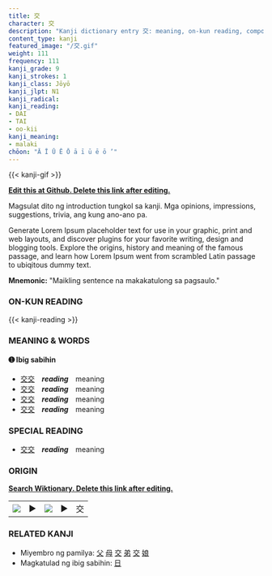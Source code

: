 ```yaml
---
title: 交
character: 交
description: "Kanji dictionary entry 交: meaning, on-kun reading, compounds, origin, related kanji"
content_type: kanji
featured_image: "/交.gif"
weight: 111
frequency: 111
kanji_grade: 9
kanji_strokes: 1
kanji_class: Jōyō
kanji_jlpt: N1
kanji_radical: 
kanji_reading: 
- DAI
- TAI
- oo-kii
kanji_meaning:
- malaki
chōon: "Ā Ī Ū Ē Ō ā ī ū ē ō ’"
---
```

[//]: # (Don't edit the line below. Kanji animated GIF code is automatically generated.)
{{< kanji-gif >}}

[//]: # (Edit below this line.)

**[Edit this at Github. Delete this link after editing.](https://github.com/tim0g/tim/tree/main/content/kanji/交/index.md)**

Magsulat dito ng introduction tungkol sa kanji. Mga opinions, impressions, suggestions, trivia, ang kung ano-ano pa.

Generate Lorem Ipsum placeholder text for use in your graphic, print and web layouts, and discover plugins for your favorite writing, design and blogging tools. Explore the origins, history and meaning of the famous passage, and learn how Lorem Ipsum went from scrambled Latin passage to ubiqitous dummy text.
 
**Mnemonic:** "Maikling sentence na makakatulong sa pagsaulo."

### ON-KUN READING

[//]: # (Don't edit the line below. ON-KUN READING code is automatically generated.)
{{< kanji-reading >}}

### MEANING & WORDS

#### ➊ **Ibig sabihin**
  - [交](../交)[交](../交)　***reading***　meaning
  - [交](../交)[交](../交)　***reading***　meaning
  - [交](../交)[交](../交)　***reading***　meaning
  - [交](../交)[交](../交)　***reading***　meaning

### SPECIAL READING
  - [交](../交)[交](../交)　***reading***　meaning

### ORIGIN

**[Search Wiktionary. Delete this link after editing.](https://wiktionary.org/wiki/交)**
<table class="kanji-table"><tr><td>
<img src="60px-交-bronze.svg.png">
</td><td>▶</td><td>
<img src="60px-交-oracle.svg.png">
</td><td>▶</td>
<td class="kanji-origin">交</td>
</tr></table>

### RELATED KANJI
- Miyembro ng pamilya: [父](../父) [母](../母) [交](../交) [弟](../弟) [交](../交) [娘](../娘)
- Magkatulad ng ibig sabihin: [日](../日)
